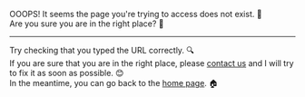 OOOPS! It seems the page you're trying to access does not exist. 🙈  
Are you sure you are in the right place? 🤔  

<hr>

Try checking that you typed the URL correctly. 🔍  
If you are sure that you are in the right place, please [contact us](/contact) and I will try to fix it as soon as possible. 😊  
In the meantime, you can go back to the [home page](/). 🏠  